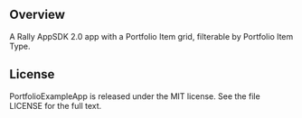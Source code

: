 ## Overview

A Rally AppSDK 2.0 app with a Portfolio Item grid, filterable by Portfolio Item Type.

## License

PortfolioExampleApp is released under the MIT license.  See the file LICENSE for the full text.
